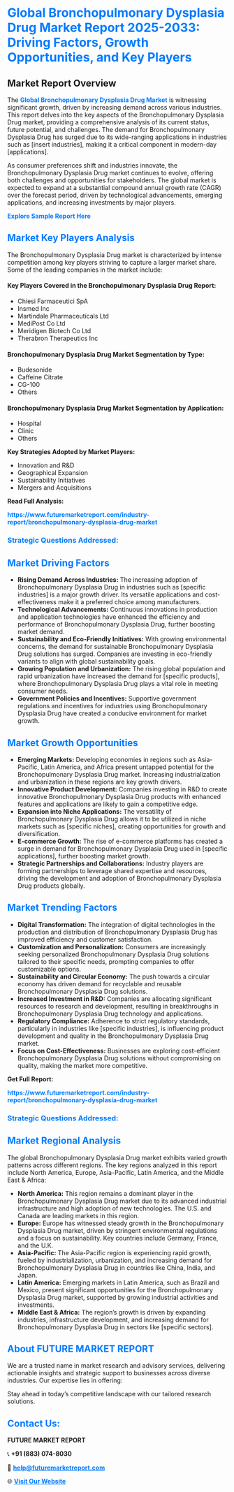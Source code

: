 <h1 style="color: #007BFF;">Global Bronchopulmonary Dysplasia Drug Market Report 2025-2033: Driving Factors, Growth Opportunities, and Key Players</h1>

<section id="overview">
<h2>Market Report Overview</h2>
<p>The <a href="https://www.futuremarketreport.com/industry-report/bronchopulmonary-dysplasia-drug-market" style="color: #007BFF; text-decoration: none;"><strong>Global Bronchopulmonary Dysplasia Drug Market</strong></a> is witnessing significant growth, driven by increasing demand across various industries. This report delves into the key aspects of the Bronchopulmonary Dysplasia Drug market, providing a comprehensive analysis of its current status, future potential, and challenges. The demand for Bronchopulmonary Dysplasia Drug has surged due to its wide-ranging applications in industries such as [insert industries], making it a critical component in modern-day [applications].</p>
<p>As consumer preferences shift and industries innovate, the Bronchopulmonary Dysplasia Drug market continues to evolve, offering both challenges and opportunities for stakeholders. The global market is expected to expand at a substantial compound annual growth rate (CAGR) over the forecast period, driven by technological advancements, emerging applications, and increasing investments by major players.</p>
</section>

<section id="overview">
<p><a href="https://www.futuremarketreport.com/request-sample/reportId=53861" style="color: #007BFF; text-decoration: none;"><strong>Explore Sample Report Here</strong></a></p>
</section>

<section id="key-players">
<h2 style="color: #007BFF;">Market Key Players Analysis</h2>
<p>The Bronchopulmonary Dysplasia Drug market is characterized by intense competition among key players striving to capture a larger market share. Some of the leading companies in the market include:</p>
<h4>Key Players Covered in the Bronchopulmonary Dysplasia Drug Report:</h4>
<ul><li>Chiesi Farmaceutici SpA</li><li>Insmed Inc</li><li>Martindale Pharmaceuticals Ltd</li><li>MediPost Co Ltd</li><li>Meridigen Biotech Co Ltd</li><li>Therabron Therapeutics Inc</li></ul>
<h4>Bronchopulmonary Dysplasia Drug Market Segmentation by Type:</h4>
<ul><li>Budesonide</li><li>Caffeine Citrate</li><li>CG-100</li><li>Others</li></ul>

<h4>Bronchopulmonary Dysplasia Drug Market Segmentation by Application:</h4>
<ul><li>Hospital</li><li>Clinic</li><li>Others</li></ul>
<p><strong>Key Strategies Adopted by Market Players:</strong></p>
<ul>
<li>Innovation and R&D</li>
<li>Geographical Expansion</li>
<li>Sustainability Initiatives</li>
<li>Mergers and Acquisitions</li>
</ul>
</section>

<section>
<p><strong>Read Full Analysis: </strong></p><a href="https://www.futuremarketreport.com/industry-report/bronchopulmonary-dysplasia-drug-market" style="color: #007BFF; text-decoration: none;"><strong>https://www.futuremarketreport.com/industry-report/bronchopulmonary-dysplasia-drug-market</strong></a>
<h3 style="color: #007BFF;">Strategic Questions Addressed:</h3>
</section>

<section id="driving-factors">
<h2 style="color: #007BFF;">Market Driving Factors</h2>
<ul>
<li><strong>Rising Demand Across Industries:</strong> The increasing adoption of Bronchopulmonary Dysplasia Drug in industries such as [specific industries] is a major growth driver. Its versatile applications and cost-effectiveness make it a preferred choice among manufacturers.</li>
<li><strong>Technological Advancements:</strong> Continuous innovations in production and application technologies have enhanced the efficiency and performance of Bronchopulmonary Dysplasia Drug, further boosting market demand.</li>
<li><strong>Sustainability and Eco-Friendly Initiatives:</strong> With growing environmental concerns, the demand for sustainable Bronchopulmonary Dysplasia Drug solutions has surged. Companies are investing in eco-friendly variants to align with global sustainability goals.</li>
<li><strong>Growing Population and Urbanization:</strong> The rising global population and rapid urbanization have increased the demand for [specific products], where Bronchopulmonary Dysplasia Drug plays a vital role in meeting consumer needs.</li>
<li><strong>Government Policies and Incentives:</strong> Supportive government regulations and incentives for industries using Bronchopulmonary Dysplasia Drug have created a conducive environment for market growth.</li>
</ul>
</section>

<section id="growth-opportunities">
<h2 style="color: #007BFF;">Market Growth Opportunities</h2>
<ul>
<li><strong>Emerging Markets:</strong> Developing economies in regions such as Asia-Pacific, Latin America, and Africa present untapped potential for the Bronchopulmonary Dysplasia Drug market. Increasing industrialization and urbanization in these regions are key growth drivers.</li>
<li><strong>Innovative Product Development:</strong> Companies investing in R&D to create innovative Bronchopulmonary Dysplasia Drug products with enhanced features and applications are likely to gain a competitive edge.</li>
<li><strong>Expansion into Niche Applications:</strong> The versatility of Bronchopulmonary Dysplasia Drug allows it to be utilized in niche markets such as [specific niches], creating opportunities for growth and diversification.</li>
<li><strong>E-commerce Growth:</strong> The rise of e-commerce platforms has created a surge in demand for Bronchopulmonary Dysplasia Drug used in [specific applications], further boosting market growth.</li>
<li><strong>Strategic Partnerships and Collaborations:</strong> Industry players are forming partnerships to leverage shared expertise and resources, driving the development and adoption of Bronchopulmonary Dysplasia Drug products globally.</li>
</ul>
</section>

<section id="trending-factors">
<h2 style="color: #007BFF;">Market Trending Factors</h2>
<ul>
<li><strong>Digital Transformation:</strong> The integration of digital technologies in the production and distribution of Bronchopulmonary Dysplasia Drug has improved efficiency and customer satisfaction.</li>
<li><strong>Customization and Personalization:</strong> Consumers are increasingly seeking personalized Bronchopulmonary Dysplasia Drug solutions tailored to their specific needs, prompting companies to offer customizable options.</li>
<li><strong>Sustainability and Circular Economy:</strong> The push towards a circular economy has driven demand for recyclable and reusable Bronchopulmonary Dysplasia Drug solutions.</li>
<li><strong>Increased Investment in R&D:</strong> Companies are allocating significant resources to research and development, resulting in breakthroughs in Bronchopulmonary Dysplasia Drug technology and applications.</li>
<li><strong>Regulatory Compliance:</strong> Adherence to strict regulatory standards, particularly in industries like [specific industries], is influencing product development and quality in the Bronchopulmonary Dysplasia Drug market.</li>
<li><strong>Focus on Cost-Effectiveness:</strong> Businesses are exploring cost-efficient Bronchopulmonary Dysplasia Drug solutions without compromising on quality, making the market more competitive.</li>
</ul>
</section>

<section>
<p><strong>Get Full Report: </strong></p><a href="https://www.futuremarketreport.com/industry-report/bronchopulmonary-dysplasia-drug-market" style="color: #007BFF; text-decoration: none;"><strong>https://www.futuremarketreport.com/industry-report/bronchopulmonary-dysplasia-drug-market</strong></a>
<h3 style="color: #007BFF;">Strategic Questions Addressed:</h3>
</section>


<section id="regional-analysis">
<h2 style="color: #007BFF;">Market Regional Analysis</h2>
<p>The global Bronchopulmonary Dysplasia Drug market exhibits varied growth patterns across different regions. The key regions analyzed in this report include North America, Europe, Asia-Pacific, Latin America, and the Middle East & Africa:</p>
<ul>
<li><strong>North America:</strong> This region remains a dominant player in the Bronchopulmonary Dysplasia Drug market due to its advanced industrial infrastructure and high adoption of new technologies. The U.S. and Canada are leading markets in this region.</li>
<li><strong>Europe:</strong> Europe has witnessed steady growth in the Bronchopulmonary Dysplasia Drug market, driven by stringent environmental regulations and a focus on sustainability. Key countries include Germany, France, and the U.K.</li>
<li><strong>Asia-Pacific:</strong> The Asia-Pacific region is experiencing rapid growth, fueled by industrialization, urbanization, and increasing demand for Bronchopulmonary Dysplasia Drug in countries like China, India, and Japan.</li>
<li><strong>Latin America:</strong> Emerging markets in Latin America, such as Brazil and Mexico, present significant opportunities for the Bronchopulmonary Dysplasia Drug market, supported by growing industrial activities and investments.</li>
<li><strong>Middle East & Africa:</strong> The region’s growth is driven by expanding industries, infrastructure development, and increasing demand for Bronchopulmonary Dysplasia Drug in sectors like [specific sectors].</li>
</ul>
</section>

<footer>
<h2 style="color: #007BFF;">About FUTURE MARKET REPORT</h2>
<p>We are a trusted name in market research and advisory services, delivering actionable insights and strategic support to businesses across diverse industries. Our expertise lies in offering:</p>

<p>Stay ahead in today’s competitive landscape with our tailored research solutions.</p>

<h2 style="color: #007BFF;">Contact Us:</h2>
<p><strong>FUTURE MARKET REPORT</strong></p>
<p>📞 <strong>+91 (883) 074-8030</strong></p>
<p>📧 <strong><a href="mailto:help@futuremarketreport.com" style="color: #007BFF;">help@futuremarketreport.com</a></strong></p>
<p>🌐 <strong><a href="https://www.futuremarketreport.com/" style="color: #007BFF;">Visit Our Website</a></strong></p>
</footer>